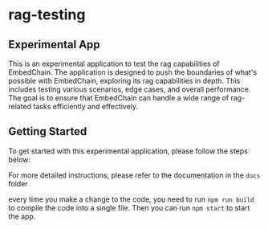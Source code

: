 # rag-testing

## Experimental App

This is an experimental application to test the rag capabilities of EmbedChain. The application is designed to push the boundaries of what's possible with EmbedChain, exploring its rag capabilities in depth. This includes testing various scenarios, edge cases, and overall performance. The goal is to ensure that EmbedChain can handle a wide range of rag-related tasks efficiently and effectively.

## Getting Started
To get started with this experimental application, please follow the steps below:

<!-- 1. Clone the repository to your local machine using `git clone <repository-url>`.
2. Navigate to the cloned directory.
3. Install the necessary dependencies by running `npm install`.
4. Start the application by executing `npm start`. -->

For more detailed instructions, please refer to the documentation in the `docs` folder

every time you make a change to the code, you need to run `npm run build` to compile the code into a single file. Then you can run `npm start` to start the app.